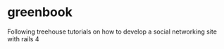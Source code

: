 greenbook
=========

Following treehouse tutorials on how to develop a social networking site with rails 4
